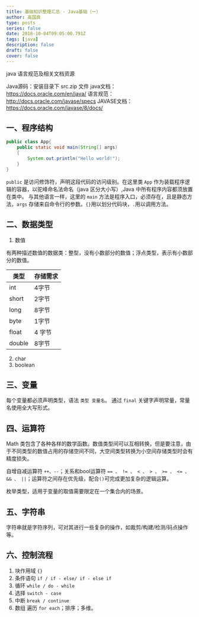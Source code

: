 ```yaml
---
title: 基础知识整理汇总 - Java基础（一）
author: 高国良
type: posts
series: false
date: 2018-10-04T09:05:00.791Z
tags: [java]
description: false
draft: false 
cover: false
---
```


java 语言规范及相关文档资源

Java源码：安装目录下 src.zip 文件
java文档：https://docs.oracle.com/en/java/
语言规范：http://docs.oracle.com/javase/specs
JAVASE文档：https://docs.oracle.com/javase/8/docs/


## 一、程序结构

```java
public class App{
    public static void main(String[] args)
    {
        System.out.println("Hello world!");
    }
}
```

`public` 是访问修饰符，声明这段代码的访问级别。在这里类 `App` 作为装载程序逻辑的容器，以驼峰命名法命名（java 区分大小写）,Java 中所有程序内容都须放置在类中。
与其他语言一样，这里的 `main` 方法是程序入口，必须存在，且是静态方法，`args` 存储来自命令行的参数。`{}`用以划分代码块，`.`用以调用方法。

## 二、数据类型

1. 数值

有两种描述数值的数据类：整型，没有小数部分的数值；浮点类型，表示有小数部分的数值。

| 类型 | 存储需求 |
| - | - |
| int | 4字节 |
| short | 2字节 |
| long | 8字节 |
| byte | 1字节 |
| float | 4 字节 |
| double | 8字节 |

2. char
3. boolean

## 三、变量

每个变量都必须声明类型，语法 `类型 变量名`。 通过 `final` 关键字声明常量，常量名使用全大写形式。

## 四、运算符

Math 类包含了各种各样的数学函数。数值类型间可以互相转换，但是要注意，由于不同类型的数值占用的存储空间不同，大空间类型转换为小空间存储类型时会有精度损失。

自增自减运算符 `++、--`；关系和bool运算符 `== 、 != 、 < 、 > 、 >= 、 <= 、 && 、 ||`；运算符之间存在优先级，配合`()`可完成更加复杂的逻辑运算。

枚举类型，适用于变量的取值需要限定在一个集合内的场景。

## 五、字符串

字符串就是字符序列，可对其进行一些复杂的操作，如裁剪/构建/检测/码点操作等。

## 六、控制流程

1. 块作用域 `{}`
1. 条件语句 `if / if - else/ if - else if`
1. 循环 `while / do - while `
1. 选择 `switch - case`
1. 中断 `break / continue`
1. 数组 遍历 `for each`；排序；多维。
